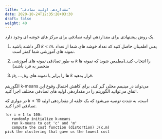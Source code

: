 ```yaml
---
title: "مقداردهی اولیه تصادفی"
date: 2020-10-24T12:35:28+03:30
draft: false
weight: 40
---
```


یک روش پیشنهادی برای مقداردهی اولیه تصادفی برای مرکز های خوشه ای وجود دارد.

1. اگر داشته باشید $k < m$، یعنی اطمینان حاصل کنید که تعداد خوشه های شما از تعداد نمونه های آموزشی شما کمتر است.

2. به طور تصادفی نمونه های آموزشی $k$ را انتخاب کنید.(مطمعن شوید که نمونه ها منحصر به فرد باشند)

3. $\mu_1, ..., \mu _k$ ها را برابر با نمونه های $k$ قرار بدهید.

الگوریتم k-means می‌تواند در مینیمم محلی گیر کند،
برای کاهش احتمال وقوع این اتفاق می‌توانید الگوریتم را در مقداردهی اولیه های تصادفی مختلف اجرا کنید.

در مواری که $k < 10$ است، به شدت توصیه می‌شود که یک حلقه از مقداردهی اولیه تصادفی اجرا کنید.

<div align="left">

```
for i = 1 to 100:
   randomly initialize k-means
   run k-means to get 'c' and 'm'
   compute the cost function (distortion) J(c,m)
pick the clustering that gave us the lowest cost
```

</div>